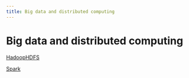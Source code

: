 ```yaml
---
title: Big data and distributed computing
---
```


# Big data and distributed computing

[Hadoop](https://hadoop.apache.org/)[HDFS](https://hadoop.apache.org/docs/r1.2.1/hdfs_design.html)

[Spark](https://spark.apache.org/)
